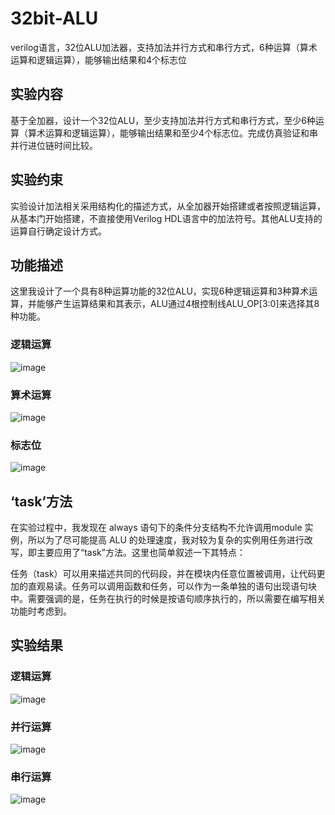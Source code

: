 # 32bit-ALU

verilog语言，32位ALU加法器，支持加法并行方式和串行方式，6种运算（算术运算和逻辑运算），能够输出结果和4个标志位

## 实验内容

基于全加器，设计一个32位ALU，至少支持加法并行方式和串行方式，至少6种运算（算术运算和逻辑运算），能够输出结果和至少4个标志位。完成仿真验证和串并行进位链时间比较。

## 实验约束

实验设计加法相关采用结构化的描述方式，从全加器开始搭建或者按照逻辑运算，从基本门开始搭建，不直接使用Verilog HDL语言中的加法符号。其他ALU支持的运算自行确定设计方式。

## 功能描述

这里我设计了一个具有8种运算功能的32位ALU，实现6种逻辑运算和3种算术运算，并能够产生运算结果和其表示，ALU通过4根控制线ALU_OP[3:0]来选择其8种功能。

### 逻辑运算
![image](https://user-images.githubusercontent.com/60317828/147259387-6572f061-d6b4-4e02-8a36-4cff7b0e4b66.png)

### 算术运算

![image](https://user-images.githubusercontent.com/60317828/147259419-34c3b6b2-5361-4abb-9f51-fd910c295353.png)

### 标志位

![image](https://user-images.githubusercontent.com/60317828/147259443-ab7f72cf-aa10-4d78-a077-02c93b0e6105.png)

## ‘task’方法
在实验过程中，我发现在 always 语句下的条件分支结构不允许调用module 实例，所以为了尽可能提高 ALU 的处理速度，我对较为复杂的实例用任务进行改写，即主要应用了“task”方法。这里也简单叙述一下其特点：

任务（task）可以用来描述共同的代码段，并在模块内任意位置被调用，让代码更加的直观易读。任务可以调用函数和任务，可以作为一条单独的语句出现语句块中。需要强调的是，任务在执行的时候是按语句顺序执行的，所以需要在编写相关功能时考虑到。

## 实验结果

### 逻辑运算

![image](https://user-images.githubusercontent.com/60317828/149645018-d4b1d41c-a4eb-4212-9de9-e7b31c9bb10b.png)

### 并行运算

![image](https://user-images.githubusercontent.com/60317828/149645024-3cf86b18-885e-45fd-aca1-9ae079569267.png)

### 串行运算

![image](https://user-images.githubusercontent.com/60317828/149645032-c4f35adb-b8b2-4ab4-86ca-e158791f652f.png)
